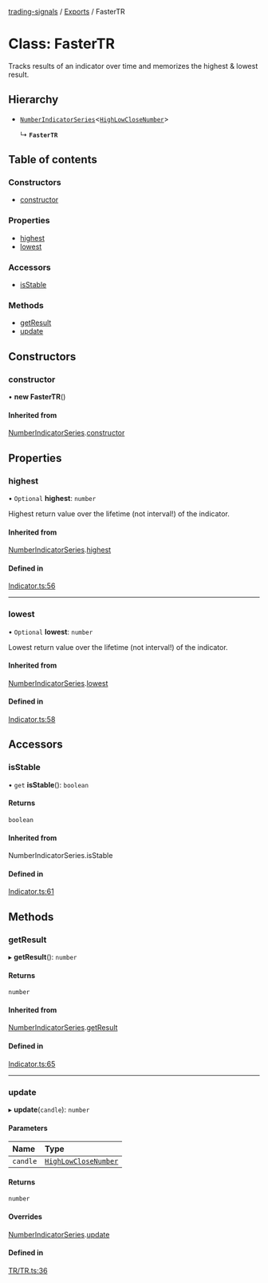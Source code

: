 [trading-signals](../README.md) / [Exports](../modules.md) / FasterTR

# Class: FasterTR

Tracks results of an indicator over time and memorizes the highest & lowest result.

## Hierarchy

- [`NumberIndicatorSeries`](NumberIndicatorSeries.md)<[`HighLowCloseNumber`](../modules.md#highlowclosenumber)\>

  ↳ **`FasterTR`**

## Table of contents

### Constructors

- [constructor](FasterTR.md#constructor)

### Properties

- [highest](FasterTR.md#highest)
- [lowest](FasterTR.md#lowest)

### Accessors

- [isStable](FasterTR.md#isstable)

### Methods

- [getResult](FasterTR.md#getresult)
- [update](FasterTR.md#update)

## Constructors

### constructor

• **new FasterTR**()

#### Inherited from

[NumberIndicatorSeries](NumberIndicatorSeries.md).[constructor](NumberIndicatorSeries.md#constructor)

## Properties

### highest

• `Optional` **highest**: `number`

Highest return value over the lifetime (not interval!) of the indicator.

#### Inherited from

[NumberIndicatorSeries](NumberIndicatorSeries.md).[highest](NumberIndicatorSeries.md#highest)

#### Defined in

[Indicator.ts:56](https://github.com/bennycode/trading-signals/blob/53d8192/src/Indicator.ts#L56)

---

### lowest

• `Optional` **lowest**: `number`

Lowest return value over the lifetime (not interval!) of the indicator.

#### Inherited from

[NumberIndicatorSeries](NumberIndicatorSeries.md).[lowest](NumberIndicatorSeries.md#lowest)

#### Defined in

[Indicator.ts:58](https://github.com/bennycode/trading-signals/blob/53d8192/src/Indicator.ts#L58)

## Accessors

### isStable

• `get` **isStable**(): `boolean`

#### Returns

`boolean`

#### Inherited from

NumberIndicatorSeries.isStable

#### Defined in

[Indicator.ts:61](https://github.com/bennycode/trading-signals/blob/53d8192/src/Indicator.ts#L61)

## Methods

### getResult

▸ **getResult**(): `number`

#### Returns

`number`

#### Inherited from

[NumberIndicatorSeries](NumberIndicatorSeries.md).[getResult](NumberIndicatorSeries.md#getresult)

#### Defined in

[Indicator.ts:65](https://github.com/bennycode/trading-signals/blob/53d8192/src/Indicator.ts#L65)

---

### update

▸ **update**(`candle`): `number`

#### Parameters

| Name     | Type                                                     |
| :------- | :------------------------------------------------------- |
| `candle` | [`HighLowCloseNumber`](../modules.md#highlowclosenumber) |

#### Returns

`number`

#### Overrides

[NumberIndicatorSeries](NumberIndicatorSeries.md).[update](NumberIndicatorSeries.md#update)

#### Defined in

[TR/TR.ts:36](https://github.com/bennycode/trading-signals/blob/53d8192/src/TR/TR.ts#L36)
